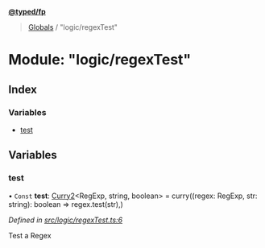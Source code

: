 **[@typed/fp](../README.md)**

> [Globals](../globals.md) / "logic/regexTest"

# Module: "logic/regexTest"

## Index

### Variables

* [test](_logic_regextest_.md#test)

## Variables

### test

• `Const` **test**: [Curry2](../interfaces/_lambda_exports_.curry2.md)\<RegExp, string, boolean> = curry((regex: RegExp, str: string): boolean => regex.test(str),)

*Defined in [src/logic/regexTest.ts:6](https://github.com/TylorS/typed-fp/blob/f27ba3e/src/logic/regexTest.ts#L6)*

Test a Regex
